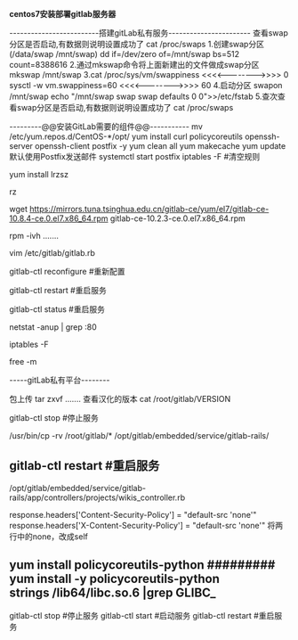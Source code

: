  **centos7安装部署gitlab服务器** 

-------------------------搭建gitLab私有服务-----------------------
查看swap分区是否启动,有数据则说明设置成功了
cat /proc/swaps
1.创建swap分区(/data/swap       /mnt/swap)
dd if=/dev/zero of=/mnt/swap bs=512 count=8388616
2.通过mkswap命令将上面新建出的文件做成swap分区
mkswap /mnt/swap
3.cat /proc/sys/vm/swappiness               <<<<-------->>>>  0
    sysctl -w vm.swappiness=60              <<<<-------->>>>  60
4.启动分区
  swapon /mnt/swap
  echo "/mnt/swap swap swap defaults 0 0">>/etc/fstab
5.查次查看swap分区是否启动,有数据则说明设置成功了
cat /proc/swaps

---------@@安装GitLab需要的组件@@-----------
mv /etc/yum.repos.d/CentOS-*/opt/
yum install curl policycoreutils openssh-server openssh-client postfix -y                              yum clean all              yum makecache             yum update
默认使用Postfix发送邮件
systemctl start postfix
iptables -F       #清空规则

yum install lrzsz

rz

wget https://mirrors.tuna.tsinghua.edu.cn/gitlab-ce/yum/el7/gitlab-ce-10.8.4-ce.0.el7.x86_64.rpm
gitlab-ce-10.2.3-ce.0.el7.x86_64.rpm 


rpm -ivh .......

vim /etc/gitlab/gitlab.rb

gitlab-ctl reconfigure    #重新配置


gitlab-ctl restart    #重启服务


gitlab-ctl status    #重启服务


netstat -anup | grep :80

iptables -F

free -m



-----gitLab私有平台--------	

包上传
tar zxvf .......
查看汉化的版本
cat /root/gitlab/VERSION


gitlab-ctl stop    #停止服务

/usr/bin/cp -rv   /root/gitlab/*   /opt/gitlab/embedded/service/gitlab-rails/

gitlab-ctl restart    #重启服务
------------------------------------------------------------------------------------------------------------

	
/opt/gitlab/embedded/service/gitlab-rails/app/controllers/projects/wikis_controller.rb

response.headers['Content-Security-Policy'] = "default-src 'none'"
response.headers['X-Content-Security-Policy'] = "default-src 'none'"
将两行中的none，改成self
 
	
	
yum install policycoreutils-python             #########	
yum install -y policycoreutils-python	
strings /lib64/libc.so.6 |grep GLIBC_
-------------------------------
gitlab-ctl stop    #停止服务
gitlab-ctl start    #启动服务
gitlab-ctl restart    #重启服务
  
